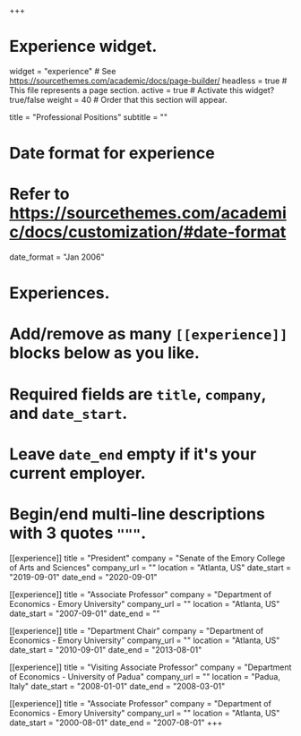 +++
# Experience widget.
widget = "experience"  # See https://sourcethemes.com/academic/docs/page-builder/
headless = true  # This file represents a page section.
active = true  # Activate this widget? true/false
weight = 40  # Order that this section will appear.

title = "Professional Positions"
subtitle = ""

# Date format for experience
#   Refer to https://sourcethemes.com/academic/docs/customization/#date-format
date_format = "Jan 2006"

# Experiences.
#   Add/remove as many `[[experience]]` blocks below as you like.
#   Required fields are `title`, `company`, and `date_start`.
#   Leave `date_end` empty if it's your current employer.
#   Begin/end multi-line descriptions with 3 quotes `"""`.
[[experience]]
  title = "President"
  company = "Senate of the Emory College of Arts and Sciences"
  company_url = ""
  location = "Atlanta, US"
  date_start = "2019-09-01"
  date_end = "2020-09-01"

[[experience]]
  title = "Associate Professor"
  company = "Department of Economics - Emory University"
  company_url = ""
  location = "Atlanta, US"
  date_start = "2007-09-01"
  date_end = ""
  
[[experience]]
  title = "Department Chair"
  company = "Department of Economics - Emory University"
  company_url = ""
  location = "Atlanta, US"
  date_start = "2010-09-01"
  date_end = "2013-08-01"
  
[[experience]]
  title = "Visiting Associate Professor"
  company = "Department of Economics - University of Padua"
  company_url = ""
  location = "Padua, Italy"
  date_start = "2008-01-01"
  date_end = "2008-03-01"
  
[[experience]]
  title = "Associate Professor"
  company = "Department of Economics - Emory University"
  company_url = ""
  location = "Atlanta, US"
  date_start = "2000-08-01"
  date_end = "2007-08-01"
+++
